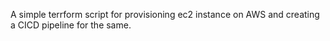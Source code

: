 A simple terrform script for provisioning ec2 instance on AWS and creating a CICD pipeline for the same.

